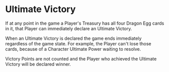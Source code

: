 # Ultimate Victory

If at any point in the game a Player's Treasury has all four Dragon Egg cards in it, that Player can immediately declare an Ultimate Victory.

When an Ultimate Victory is declared the game ends immediately regardless of the game state. For example, the Player can't lose those cards, because of a Character Ultimate Power waiting to resolve.

Victory Points are not counted and the Player who achieved the Ultimate Victory will be declared winner.
